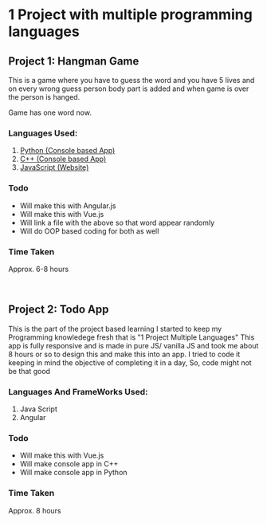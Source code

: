 # 1 Project with multiple programming languages

## Project 1: Hangman Game

This is a game where you have to guess the word and you have 5 lives and on every wrong guess person body part is added and when game is over the person is hanged.

Game has one word now.

### Languages Used:

<ol>
    <li><u>Python (Console based App) </u></li>
    <li><u>C++ (Console based App)</u></li>
    <li><u>JavaScript (Website)</u></li>
</ol>

### Todo

<ul>
    <li>Will make this with Angular.js</li>
    <li>Will make this with Vue.js</li>
    <li>Will link a file with the above so that word appear randomly</li>
    <li>Will do OOP based coding for both as well</li>
</ul>

### Time Taken

Approx. 6-8 hours

<br/>

## Project 2: Todo App

This is the part of the project based learning I started to keep my Programming knowledege fresh that is "1 Project Multiple Languages"
This app is fully responsive and is made in pure JS/ vanilla JS and took me about 8 hours or so to design this and make this into an app.
I tried to code it keeping in mind the objective of completing it in a day, So, code might not be that good

### Languages And FrameWorks Used:

<ol>
    <li>Java Script</li>
    <li>Angular</li>
</ol>

### Todo

<ul>
    <li>Will make this with Vue.js</li>
    <li>Will make console app in C++ </li>
    <li>Will make console app in Python </li>
</ul>

### Time Taken

Approx. 8 hours
